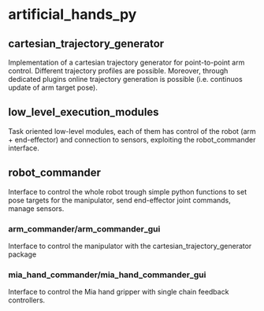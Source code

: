 # artificial_hands_py

## cartesian_trajectory_generator

Implementation of a cartesian trajectory generator for point-to-point arm control. Different trajectory profiles are possible. Moreover, through dedicated plugins online trajectory generation is possible (i.e. continuos update of arm target pose).

## low_level_execution_modules

Task oriented low-level modules, each of them has control of the robot (arm + end-effector) and connection to sensors, exploiting the robot_commander interface.

## robot_commander

Interface to control the whole robot trough simple python functions to set pose targets for the manipulator, send end-effector joint commands, manage sensors.

### arm_commander/arm_commander_gui

Interface to control the manipulator with the cartesian_trajectory_generator package

### mia_hand_commander/mia_hand_commander_gui

Interface to control the Mia hand gripper with single chain feedback controllers.
